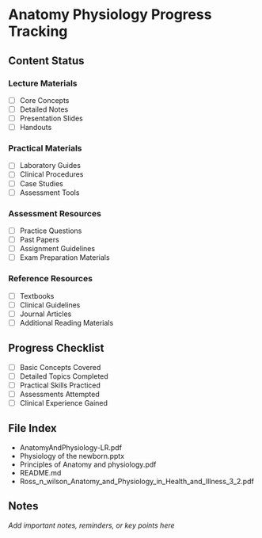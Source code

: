 # Anatomy Physiology Progress Tracking

## Content Status
### Lecture Materials
- [ ] Core Concepts
- [ ] Detailed Notes
- [ ] Presentation Slides
- [ ] Handouts

### Practical Materials
- [ ] Laboratory Guides
- [ ] Clinical Procedures
- [ ] Case Studies
- [ ] Assessment Tools

### Assessment Resources
- [ ] Practice Questions
- [ ] Past Papers
- [ ] Assignment Guidelines
- [ ] Exam Preparation Materials

### Reference Resources
- [ ] Textbooks
- [ ] Clinical Guidelines
- [ ] Journal Articles
- [ ] Additional Reading Materials

## Progress Checklist
- [ ] Basic Concepts Covered
- [ ] Detailed Topics Completed
- [ ] Practical Skills Practiced
- [ ] Assessments Attempted
- [ ] Clinical Experience Gained

## File Index
- AnatomyAndPhysiology-LR.pdf
- Physiology of the newborn.pptx
- Principles of Anatomy and physiology.pdf
- README.md
- Ross_n_wilson_Anatomy_and_Physiology_in_Health_and_Illness_3_2.pdf

## Notes
*Add important notes, reminders, or key points here*
